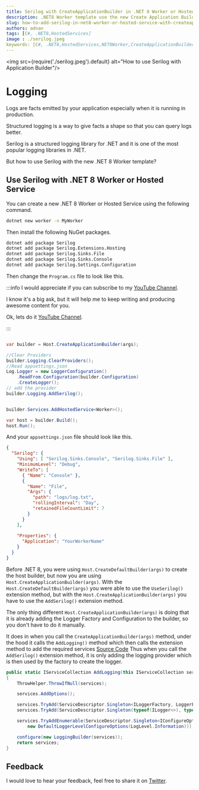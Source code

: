 ```yaml
---
title: Serilog with CreateApplicationBuilder in .NET 8 Worker or Hosted Service
description: .NET8 Worker template use the new Create Application Builder, so how to add Serilog in .NET 8 Worker or Hosted Service with CreateApplicationBuilder?
slug: how-to-add-serilog-in-net8-worker-or-hosted-service-with-createapplicationbuilder
authors: adnan 
tags: [C#, .NET8,HostedServices]
image : ./serilog.jpeg
keywords: [C#, .NET8,HostedServices,NET8Worker,CreateApplicationBuilder,Serilog,Logging]
---
```

<head>

<meta property="og:image:width" content="1200"/>
<meta property="og:image:height" content="500"/>  
<meta name="twitter:creator" content="@madnan_rafiq" />
<meta name="twitter:card" content="summary_large_image" />
<meta name="twitter:title" content="Serilog with CreateApplicationBuilder in .NET 8 Worker or Hosted Service " />
<meta name="twitter:description" content=".NET8 Worker template use the new Create Application Builder, so how to add Serilog in .NET 8 Worker or Hosted Service with CreateApplicationBuilder?" />
</head>

<img src={require('./serilog.jpeg').default} alt="How to use Serilog with Application Builder"/>


# Logging

Logs are facts emitted by your application especially when it is running in production.

Structured logging is a way to give facts a shape so that you can query logs better.

Serilog is a structured logging library for .NET and it is one of the most popular logging libraries in .NET.

But how to use Serilog with the new .NET 8 Worker template?

<!--truncate-->


## Use Serilog with .NET 8 Worker or Hosted Service

You can create a new .NET 8 Worker or Hosted Service using the following command.

```bash
dotnet new worker -n MyWorker
```

Then install the following NuGet packages.

```bash
dotnet add package Serilog
dotnet add package Serilog.Extensions.Hosting
dotnet add package Serilog.Sinks.File
dotnet add package Serilog.Sinks.Console
dotnet add package Serilog.Settings.Configuration

```

Then change the `Program.cs` file to look like this.


:::info
I would appreciate
if you can subscribe to my [YouTube Channel](https://youtube.com/@OpenSourcedotNET?sub_confirmation=1).

I know it's a big ask, but it will help me to keep writing and producing awesome content for you.

Ok, lets do it [YouTube Channel](https://youtube.com/@OpenSourcedotNET?sub_confirmation=1).

:::

```csharp

var builder = Host.CreateApplicationBuilder(args);

//Clear Providers 
builder.Logging.ClearProviders();
//Read appsettings.json
Log.Logger = new LoggerConfiguration()
    .ReadFrom.Configuration(builder.Configuration)
    .CreateLogger();
// add the provider
builder.Logging.AddSerilog();


builder.Services.AddHostedService<Worker>();

var host = builder.Build();
host.Run();

```

And your `appsettings.json` file should look like this.

```json title="Settings to add console and file sink"
{
  "Serilog": {
    "Using": [ "Serilog.Sinks.Console", "Serilog.Sinks.File" ],
    "MinimumLevel": "Debug",
    "WriteTo": [
      { "Name": "Console" },
      {
        "Name": "File",
        "Args": {
          "path": "logs/log.txt",
          "rollingInterval": "Day",
          "retainedFileCountLimit": 7
        }
      }
    ],
    
    "Properties": {
      "Application": "YourWorkerName"
    }
  }
}
```

Before .NET 8, you were using `Host.CreateDefaultBuilder(args)` to create the host builder, but now you are using `Host.CreateApplicationBuilder(args)`.
With the `Host.CreateDefaultBuilder(args)` you were able to use the `UseSerilog()` extension method, 
but with the `Host.CreateApplicationBuilder(args)` you have to use the `AddSerilog()` extension method.

The only thing different `Host.CreateApplicationBuilder(args)` is doing that it is already adding the 
Logger Factory and Configuration to the builder, so you don't have to do it manually.

It does in when you call the `CreateApplicationBuilder(args)` method, under the hood it calls the `AddLogging()` method
which then calls the extension method to add the required services [Source Code](https://github.com/dotnet/runtime/blob/69d5d3feecc66540db524c333104bbc71a5ae4ad/src/libraries/Microsoft.Extensions.Logging/src/LoggingServiceCollectionExtensions.cs#L33C10-L33C10)
Thus when you call the `AddSerilog()` extension method, it is only adding the logging provider which is then used by the factory to create the logger.
```csharp
public static IServiceCollection AddLogging(this IServiceCollection services, Action<ILoggingBuilder> configure)
{
    ThrowHelper.ThrowIfNull(services);

    services.AddOptions();

    services.TryAdd(ServiceDescriptor.Singleton<ILoggerFactory, LoggerFactory>());
    services.TryAdd(ServiceDescriptor.Singleton(typeof(ILogger<>), typeof(Logger<>)));

    services.TryAddEnumerable(ServiceDescriptor.Singleton<IConfigureOptions<LoggerFilterOptions>>(
        new DefaultLoggerLevelConfigureOptions(LogLevel.Information)));

    configure(new LoggingBuilder(services));
    return services;
}
```

## Feedback
I would love to hear your feedback, feel free to share it on [Twitter](https://twitter.com/madnan_rafiq). 

